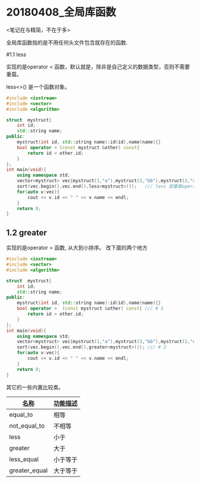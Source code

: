 # 20180408_全局库函数

<笔记在与精简，不在于多>

全局库函数指的是不用任何头文件包含就存在的函数.



#1.1 less

实现的是operator < 函数，默认就是，除非是自己定义的数据类型，否则不需要重载。

less<>() 是一个函数对象。

```cpp
#include <iostream>
#include <vector>
#include <algorithm>

struct  mystruct{
    int id;
    std::string name;
public:
    mystruct(int id, std::string name):id(id),name(name){}
    bool operator < (const mystruct &other) const{
        return id < other.id;
    }
};
int main(void){
    using namespace std;
    vector<mystruct> vec{mystruct(1,"a"),mystruct(3,"bb"),mystruct(2,"cc")};
    sort(vec.begin(),vec.end(),less<mystruct>());	/// less 就重载operator < 符号
    for(auto v:vec){
        cout << v.id << " " << v.name << endl;
    }
    return 0;
}
```



## 1.2 greater

实现的是operator  > 函数, 从大到小排序。 改下面的两个地方

```cpp
#include <iostream>
#include <vector>
#include <algorithm>

struct  mystruct{
    int id;
    std::string name;
public:
    mystruct(int id, std::string name):id(id),name(name){}
    bool operator >  (const mystruct &other) const{ /// # 1
        return id > other.id;
    }
};
int main(void){
    using namespace std;
    vector<mystruct> vec{mystruct(1,"a"),mystruct(3,"bb"),mystruct(2,"cc")};
    sort(vec.begin(),vec.end(),greater<mystruct>()); /// # 2 
    for(auto v:vec){
        cout << v.id << " " << v.name << endl;
    }
    return 0;
}
```

其它的一些内置比较类。

| [名称](http://www.stlchina.org/twiki/bin/view.pl/Main/STLSortAlgorithms?sortcol=0&table=2&up=0#sorted_table) | [功能描述](http://www.stlchina.org/twiki/bin/view.pl/Main/STLSortAlgorithms?sortcol=1&table=2&up=0#sorted_table) |
| ---------------------------------------- | ---------------------------------------- |
| equal_to                                 | 相等                                       |
| not_equal_to                             | 不相等                                      |
| less                                     | 小于                                       |
| greater                                  | 大于                                       |
| less_equal                               | 小于等于                                     |
| greater_equal                            | 大于等于                                     |

